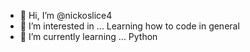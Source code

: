 - 👋 Hi, I’m @nickoslice4
- 👀 I’m interested in ... Learning how to code in general
- 🌱 I’m currently learning ... Python

<!---
nickoslice4/nickoslice4 is a ✨ special ✨ repository because its `README.md` (this file) appears on your GitHub profile.
You can click the Preview link to take a look at your changes.
--->
